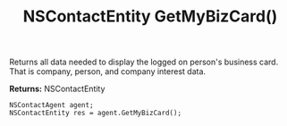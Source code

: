 ﻿---
uid: crmscript_ref_NSContactAgent_GetMyBizCard
title: NSContactEntity GetMyBizCard()
intellisense: NSContactAgent.GetMyBizCard
keywords: NSContactAgent, GetMyBizCard
so.topic: reference
---

Returns all data needed to display the logged on person's business card. That is company, person, and company interest data.


**Returns:** NSContactEntity

```crmscript
NSContactAgent agent;
NSContactEntity res = agent.GetMyBizCard();
```


